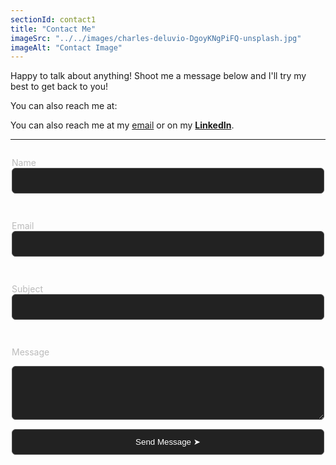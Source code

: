 ```yaml
---
sectionId: contact1
title: "Contact Me"
imageSrc: "../../images/charles-deluvio-DgoyKNgPiFQ-unsplash.jpg"
imageAlt: "Contact Image"
---
```


Happy to talk about anything! Shoot me a message below and I'll try my best to get back to you!

You can also reach me at:

You can also reach me at my 
<span style="color:">[email](mailto:mohammedzchauhan@gmail.com)
or on my **[LinkedIn](https://linkedin.com/in/mohammedchauhan)**.</span>  

---

<form action="https://formspree.io/f/mwpbolnl" method="POST" style="display:flex; flex-direction:column; max-width:500px; margin:auto;">
  
  <label style="font-size:14px; color:#bbb; margin-bottom:5px;">Name</label>
  <input type="text" name="name" required style="width:100%; padding:12px; background-color:#222; border:1px solid #555; border-radius:6px; color:#fff; margin-bottom:15px; outline:none;" />

  <label style="font-size:14px; color:#bbb; margin-bottom:5px;">Email</label>
  <input type="email" name="_replyto" required style="width:100%; padding:12px; background-color:#222; border:1px solid #555; border-radius:6px; color:#fff; margin-bottom:15px; outline:none;" />

  <label style="font-size:14px; color:#bbb; margin-bottom:5px;">Subject</label>
  <input type="text" name="subject" required style="width:100%; padding:12px; background-color:#222; border:1px solid #555; border-radius:6px; color:#fff; margin-bottom:15px; outline:none;" />

  <label style="font-size:14px; color:#bbb; margin-bottom:5px;">Message</label>
  <textarea name="message" rows="4" required style="width:100%; padding:12px; background-color:#222; border:1px solid #555; border-radius:6px; color:#fff; margin-bottom:15px; outline:none;"></textarea>

  <button type="submit" style="background-color:#222; color:white; padding:12px; border:1px solid #555; border-radius:6px; cursor:pointer; transition:background-color 0.3s ease;">
    Send Message ➤
  </button>

</form>